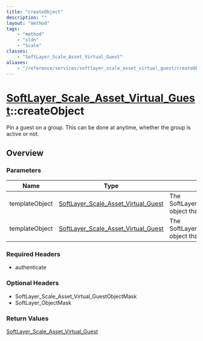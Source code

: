 ```yaml
---
title: "createObject"
description: ""
layout: "method"
tags:
    - "method"
    - "sldn"
    - "Scale"
classes:
    - "SoftLayer_Scale_Asset_Virtual_Guest"
aliases:
    - "/reference/services/softlayer_scale_asset_virtual_guest/createObject"
---
```

# [SoftLayer_Scale_Asset_Virtual_Guest](/reference/services/SoftLayer_Scale_Asset_Virtual_Guest)::createObject

Pin a guest on a group. This can be done at anytime, whether the group is active or not. 


## Overview 


### Parameters 
|Name | Type | Description |
| --- | --- | --- |
|templateObject| <a href='/reference/datatypes/SoftLayer_Scale_Asset_Virtual_Guest'>SoftLayer_Scale_Asset_Virtual_Guest </a>| The SoftLayer_Scale_Asset_Virtual_Guest object that you wish to create.|
|templateObject| <a href='/reference/datatypes/SoftLayer_Scale_Asset_Virtual_Guest'>SoftLayer_Scale_Asset_Virtual_Guest </a>| The SoftLayer_Scale_Asset_Virtual_Guest object that you wish to create.|


### Required Headers
* authenticate

### Optional Headers
* SoftLayer_Scale_Asset_Virtual_GuestObjectMask
* SoftLayer_ObjectMask

### Return Values
<a href='/reference/datatypes/SoftLayer_Scale_Asset_Virtual_Guest'>SoftLayer_Scale_Asset_Virtual_Guest </a>

